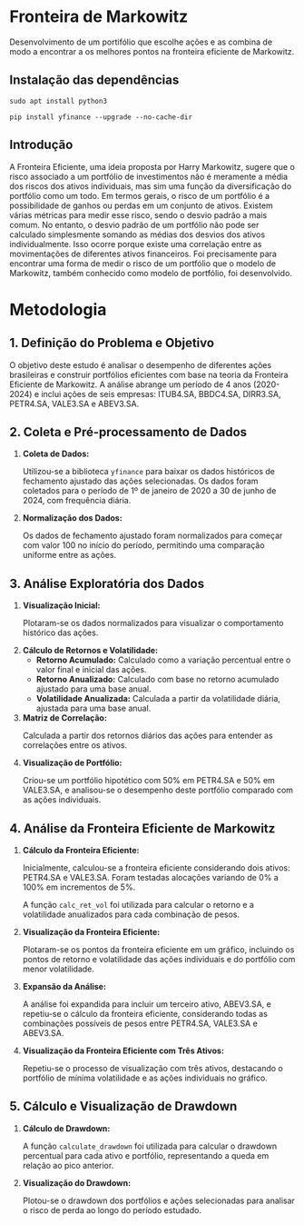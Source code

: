 # Fronteira de Markowitz
Desenvolvimento de um portifólio que escolhe ações e as combina de modo a encontrar a os melhores pontos na fronteira eficiente de Markowitz.

## Instalação das dependências

<code>sudo apt install python3</code>

<code>pip install yfinance --upgrade --no-cache-dir</code>

## Introdução

A Fronteira Eficiente, uma ideia proposta por Harry Markowitz, sugere que o risco associado a um portfólio de investimentos não é meramente a média dos riscos dos ativos individuais, mas sim uma função da diversificação do portfólio como um todo. Em termos gerais, o risco de um portfólio é a possibilidade de ganhos ou perdas em um conjunto de ativos. Existem várias métricas para medir esse risco, sendo o desvio padrão a mais comum. No entanto, o desvio padrão de um portfólio não pode ser calculado simplesmente somando as médias dos desvios dos ativos individualmente. Isso ocorre porque existe uma correlação entre as movimentações de diferentes ativos financeiros. Foi precisamente para encontrar uma forma de medir o risco de um portfólio que o modelo de Markowitz, também conhecido como modelo de portfólio, foi desenvolvido.

<h1>Metodologia</h1>

<h2>1. Definição do Problema e Objetivo</h2>
<p>O objetivo deste estudo é analisar o desempenho de diferentes ações brasileiras e construir portfólios eficientes com base na teoria da Fronteira Eficiente de Markowitz. A análise abrange um período de 4 anos (2020-2024) e inclui ações de seis empresas: ITUB4.SA, BBDC4.SA, DIRR3.SA, PETR4.SA, VALE3.SA e ABEV3.SA.</p>

<h2>2. Coleta e Pré-processamento de Dados</h2>
<ol>
    <li><strong>Coleta de Dados:</strong>
        <p>Utilizou-se a biblioteca <code>yfinance</code> para baixar os dados históricos de fechamento ajustado das ações selecionadas. Os dados foram coletados para o período de 1º de janeiro de 2020 a 30 de junho de 2024, com frequência diária.</p>
    </li>
    <li><strong>Normalização dos Dados:</strong>
        <p>Os dados de fechamento ajustado foram normalizados para começar com valor 100 no início do período, permitindo uma comparação uniforme entre as ações.</p>
    </li>
</ol>

<h2>3. Análise Exploratória dos Dados</h2>
<ol>
    <li><strong>Visualização Inicial:</strong>
        <p>Plotaram-se os dados normalizados para visualizar o comportamento histórico das ações.</p>
    </li>
    <li><strong>Cálculo de Retornos e Volatilidade:</strong>
        <ul>
            <li><strong>Retorno Acumulado:</strong> Calculado como a variação percentual entre o valor final e inicial das ações.</li>
            <li><strong>Retorno Anualizado:</strong> Calculado com base no retorno acumulado ajustado para uma base anual.</li>
            <li><strong>Volatilidade Anualizada:</strong> Calculada a partir da volatilidade diária, ajustada para uma base anual.</li>
        </ul>
    </li>
    <li><strong>Matriz de Correlação:</strong>
        <p>Calculada a partir dos retornos diários das ações para entender as correlações entre os ativos.</p>
    </li>
    <li><strong>Visualização de Portfólio:</strong>
        <p>Criou-se um portfólio hipotético com 50% em PETR4.SA e 50% em VALE3.SA, e analisou-se o desempenho deste portfólio comparado com as ações individuais.</p>
    </li>
</ol>

<h2>4. Análise da Fronteira Eficiente de Markowitz</h2>
<ol>
    <li><strong>Cálculo da Fronteira Eficiente:</strong>
        <p>Inicialmente, calculou-se a fronteira eficiente considerando dois ativos: PETR4.SA e VALE3.SA. Foram testadas alocações variando de 0% a 100% em incrementos de 5%.</p>
        <p>A função <code>calc_ret_vol</code> foi utilizada para calcular o retorno e a volatilidade anualizados para cada combinação de pesos.</p>
    </li>
    <li><strong>Visualização da Fronteira Eficiente:</strong>
        <p>Plotaram-se os pontos da fronteira eficiente em um gráfico, incluindo os pontos de retorno e volatilidade das ações individuais e do portfólio com menor volatilidade.</p>
    </li>
    <li><strong>Expansão da Análise:</strong>
        <p>A análise foi expandida para incluir um terceiro ativo, ABEV3.SA, e repetiu-se o cálculo da fronteira eficiente, considerando todas as combinações possíveis de pesos entre PETR4.SA, VALE3.SA e ABEV3.SA.</p>
    </li>
    <li><strong>Visualização da Fronteira Eficiente com Três Ativos:</strong>
        <p>Repetiu-se o processo de visualização com três ativos, destacando o portfólio de mínima volatilidade e as ações individuais no gráfico.</p>
    </li>
</ol>

<h2>5. Cálculo e Visualização de Drawdown</h2>
<ol>
    <li><strong>Cálculo de Drawdown:</strong>
        <p>A função <code>calculate_drawdown</code> foi utilizada para calcular o drawdown percentual para cada ativo e portfólio, representando a queda em relação ao pico anterior.</p>
    </li>
    <li><strong>Visualização do Drawdown:</strong>
        <p>Plotou-se o drawdown dos portfólios e ações selecionadas para analisar o risco de perda ao longo do período estudado.</p>
    </li>
</ol>
